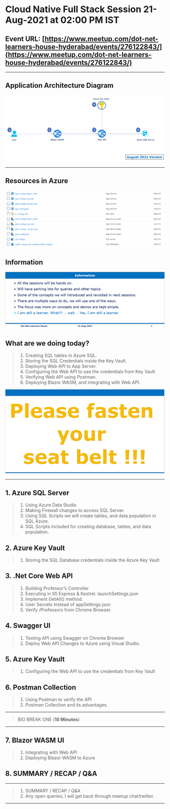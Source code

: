 # Cloud Native Full Stack Session 21-Aug-2021 at 02:00 PM IST

## Event URL: [https://www.meetup.com/dot-net-learners-house-hyderabad/events/276122843/](https://www.meetup.com/dot-net-learners-house-hyderabad/events/276122843/) 

---


## Application Architecture Diagram 

![Application Architecture](./documentation/images/ApplicationArchitecture.PNG "N-Tier Full Stack Application in Azure")

---

## Resources in Azure

![Resource In Azure|150x150](./documentation/images/ResourcesInAzure.PNG)

## Information
![Information | 100x100](./documentation/images/Information.PNG)

## What are we doing today?
> 1. Creating SQL tables in Azure SQL.
> 1. Storing the SQL Credentials inside the Key Vault.
> 1. Deploying Web API to App Server.
> 1. Configuring the Web API to use the credentials from Key Vault
> 1. Verifying Web API using Postman.
> 1. Deploying Blazor WASM, and integrating with Web API.

![Seat Belt | 100x100](./documentation/images/SeatBelt.PNG)

*****

## 1. Azure SQL Server
> 1. Using Azure Data Studio
> 1. Making Firewall changes to access SQL Server.
> 1. Using SQL Scripts we will create tables, and data population in SQL Azure.
> 1. SQL Scripts included for creating database, tables, and data population.

## 2. Azure Key Vault
> 1. Storing the SQL Database credentials inside the Azure Key Vault

## 3. .Net Core Web API
> 1. Building Professor’s Controller
> 1. Executing in IIS Express & Kestrel. launchSettings.json
> 1. Implement GetAll() method.
> 1. User Secrets instead of appSettings.json
> 1. Verify /Professors from Chrome Browser.

## 4. Swagger UI
> 1. Testing API using Swagger on Chrome Browser
> 1. Deploy Web API Changes to Azure using Visual Studio.

## 5. Azure Key Vault
> 1. Configuring the Web API to use the credentials from Key Vault

## 6. Postman Collection
> 1. Using Postman to verify the API
> 2. Postman Collection and its advantages.

*****
> BIO BREAK ONE (**10 Minutes**)
*****

## 7. Blazor WASM UI
> 1. Integrating with Web API
> 2. Deploying Blazor WASM to Azure

## 8. SUMMARY / RECAP / Q&A 

*****
> 1. SUMMARY / RECAP / Q&A 
> 2. Any open queries, I will get back through meetup chat/twitter.
*****